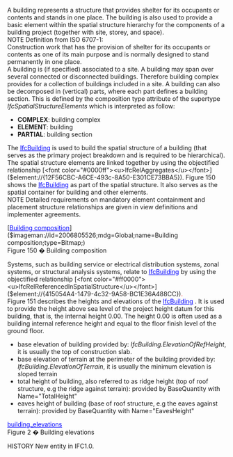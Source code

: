 A building represents a structure that provides shelter for its occupants or contents and stands in one place. The building is also used to provide a basic element within the spatial structure hierarchy for the components of a building project (together with site, storey, and space).  
NOTE Definition from ISO 6707-1:    
Construction work that has the provision of shelter for its occupants or contents as one of its main purpose and is normally designed to stand permanently in one place.  
A building is (if specified) associated to a site. A building may span over several connected or disconnected buildings. Therefore building complex provides for a collection of buildings included in a site. A building can also be decomposed in (vertical) parts, where each part defines a building section. This is defined by the composition type attribute of the supertype _IfcSpatialStructureElements_ which is interpreted as follow:  
* **COMPLEX**: building complex
* **ELEMENT**: building
* **PARTIAL**: building section

  
  
The [<font color="#0000ff"><u>IfcBuilding</u></font>]($element://{6A41B6BC-5685-455c-84F7-0CBCEAF26389}) is used to build the spatial structure of a building (that serves as the primary project breakdown and is required to be hierarchical). The spatial structure elements are linked together by using the objectified relationship [<font color="#0000ff"><u>IfcRelAggregates</u></font>]($element://{12F56CBC-A6CE-493c-8A50-E301CE73BBA5}). Figure 150 shows the [<font color="#0000ff"><u>IfcBuilding</u></font>]($element://{6A41B6BC-5685-455c-84F7-0CBCEAF26389}) as part of the spatial structure. It also serves as the spatial container for building and other elements.  
NOTE Detailed requirements on mandatory element containment and placement structure relationships are given in view definitions and implementer agreements.  
  
[<font color="#0000ff"><u>Building composition</u></font>]($imageman://id=2006805526;mdg=Global;name=Building composition;type=Bitmap;)  
Figure 150 � Building composition  
  
Systems, such as building service or electrical distribution systems, zonal systems, or structural analysis systems, relate to [<font color="#0000ff"><u>IfcBuilding</u></font>]($element://{6A41B6BC-5685-455c-84F7-0CBCEAF26389}) by using the objectified relationship [<font color="#ff0000"><u>IfcRelReferencedInSpatialStructure</u></font>]($element://{415054A4-1479-4c32-9A58-BC1E36A488CC})<font color="#ff0000">.</font>  
Figure 151 describes the heights and elevations of the [<font color="#0000ff"><u>IfcBuilding</u></font>]($element://{6A41B6BC-5685-455c-84F7-0CBCEAF26389}) . It is used to provide the height above sea level of the project height datum for this building, that is, the internal height 0.00. The height 0.00 is often used as a building internal reference height and equal to the floor finish level of the ground floor.  
* base elevation of building provided by: _IfcBuilding.ElevationOfRefHeight_, it is usually the top of construction slab.
* base elevation of terrain at the perimeter of the building provided by: _IfcBuilding.ElevationOfTerrain_, it is usually the minimum elevation is sloped terrain
* total height of building, also referred to as ridge height (top of roof structure, e.g the ridge against terrain): provided by BaseQuantity with Name="TotalHeight"
* eaves height of building (base of roof structure, e.g the eaves against terrain): provided by BaseQuantity with Name="EavesHeight"

  
  
[<font color="#0000ff"><u>building_elevations</u></font>]($imageman://id=867057645;mdg=Global;name=building_elevations;type=Bitmap;)  
Figure 2 � Building elevations  
  
HISTORY New entity in IFC1.0.
